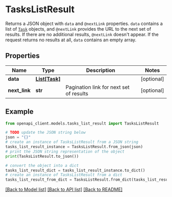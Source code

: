 # TasksListResult

Returns a JSON object with `data` and `@nextLink` properties. `data` contains a list of [`Task`](ref:platform-tasks#task) objects, and `@nextLink` provides the URL to the next set of results. If there are no additional results, `@nextLink` doesn't appear. If the request returns no results at all, `data` contains an empty array.

## Properties

Name | Type | Description | Notes
------------ | ------------- | ------------- | -------------
**data** | [**List[Task]**](Task.md) |  | [optional] 
**next_link** | **str** | Pagination link for next set of results | [optional] 

## Example

```python
from openapi_client.models.tasks_list_result import TasksListResult

# TODO update the JSON string below
json = "{}"
# create an instance of TasksListResult from a JSON string
tasks_list_result_instance = TasksListResult.from_json(json)
# print the JSON string representation of the object
print(TasksListResult.to_json())

# convert the object into a dict
tasks_list_result_dict = tasks_list_result_instance.to_dict()
# create an instance of TasksListResult from a dict
tasks_list_result_from_dict = TasksListResult.from_dict(tasks_list_result_dict)
```
[[Back to Model list]](../README.md#documentation-for-models) [[Back to API list]](../README.md#documentation-for-api-endpoints) [[Back to README]](../README.md)


